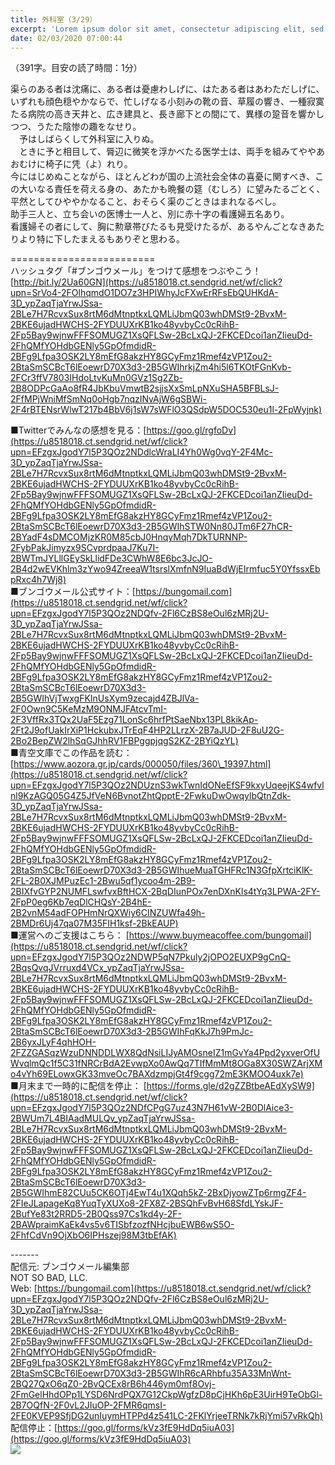 ```yaml
---
title: 外科室（3/29）
excerpt: 'Lorem ipsum dolor sit amet, consectetur adipiscing elit, sed do eiusmod tempor incididunt ut labore et dolore magna aliqua. Praesent elementum facilisis leo vel fringilla est ullamcorper eget. At imperdiet dui accumsan sit amet nulla facilisi morbi tempus.'
date: 02/03/2020 07:00:44
---
```


（391字。目安の読了時間：1分）  
  
渠らのある者は沈痛に、ある者は憂慮わしげに、はたある者はあわただしげに、いずれも顔色穏やかならで、忙しげなる小刻みの靴の音、草履の響き、一種寂寞たる病院の高き天井と、広き建具と、長き廊下との間にて、異様の跫音を響かしつつ、うたた陰惨の趣をなせり。  
　予はしばらくして外科室に入りぬ。  
　ときに予と相目して、脣辺に微笑を浮かべたる医学士は、両手を組みてややあおむけに椅子に凭（よ）れり。  
今にはじめぬことながら、ほとんどわが国の上流社会全体の喜憂に関すべき、この大いなる責任を荷える身の、あたかも晩餐の筵（むしろ）に望みたるごとく、平然としてひややかなること、おそらく渠のごときはまれなるべし。  
助手三人と、立ち会いの医博士一人と、別に赤十字の看護婦五名あり。  
看護婦その者にして、胸に勲章帯びたるも見受けたるが、あるやんごとなきあたりより特に下したまえるもありぞと思わる。  
  
\=========================  
ハッシュタグ「#ブンゴウメール」をつけて感想をつぶやこう！　  
[http://bit.ly/2Ua60GN](https://u8518018.ct.sendgrid.net/wf/click?upn=SrVo4-2FOlhqmdO1DO7z3HPIWhyJcFXwErRFsEbQUHKdA-3D_ypZaqTjaYrwJSsa-2BLe7H7RcvxSux8rtM6dMtnptkxLQMLiJbmQ03whDMSt9-2BvxM-2BKE6ujadHWCHS-2FYDUUXrKB1ko48yvbyCc0cRihB-2Fp5Bay9wjnwFFFSOMUGZ1XsQFLSw-2BcLxQJ-2FKCEDcoi1anZIieuDd-2FhQMfYOHdbGENly5GpOfmdidR-2BFg9Lfpa3OSK2LY8mEfG8akzHY8GCyFmz1Rmef4zVP1Zou2-2BtaSmSCBcT6lEoewrD70X3d3-2B5GWIhrkjZm4hi5l6TKOtFGnKvb-2FCr3ffV7803IHdoLtvKuMn0GVz1Sg2Zb-2B8ODPcGaAo8fR4JbKbuVmwtB2sjjsXxSmLpNXuSHA5BFBLsJ-2FfMPjWniMfSmNq0oHgb7nqzINvAjW6gSBWi-2F4rBTENsrWlwT217b4BbV6j1sW7sWFlO3QSdpW5DOC530eu1l-2FpWyjnk)  
  
■Twitterでみんなの感想を見る：[https://goo.gl/rgfoDv](https://u8518018.ct.sendgrid.net/wf/click?upn=EFzgxJgodY7l5P3QOz2NDdlcWraLI4Yh0Wg0vqY-2F4Mc-3D_ypZaqTjaYrwJSsa-2BLe7H7RcvxSux8rtM6dMtnptkxLQMLiJbmQ03whDMSt9-2BvxM-2BKE6ujadHWCHS-2FYDUUXrKB1ko48yvbyCc0cRihB-2Fp5Bay9wjnwFFFSOMUGZ1XsQFLSw-2BcLxQJ-2FKCEDcoi1anZIieuDd-2FhQMfYOHdbGENly5GpOfmdidR-2BFg9Lfpa3OSK2LY8mEfG8akzHY8GCyFmz1Rmef4zVP1Zou2-2BtaSmSCBcT6lEoewrD70X3d3-2B5GWIhSTW0Nn80JTm6F27hCR-2BYadF4sDMCOMjzKR0M85cbJ0HnqyMqh7DkTURNNP-2FybPakJimyzx9SCvprdpaaJ7Ku7I-2BWTmJYLllGEySkLlidFDe3CWhW8E6bc3JcJO-2B4d2wEVKhlm3zYwo94ZreeaW1tsrslXmfnN9IuaBdWjEIrmfuc5Y0YfssxEbpRxc4h7Wj8)  
■ブンゴウメール公式サイト：[https://bungomail.com](https://u8518018.ct.sendgrid.net/wf/click?upn=EFzgxJgodY7l5P3QOz2NDQfv-2Fl6CzBS8eOul6zMRj2U-3D_ypZaqTjaYrwJSsa-2BLe7H7RcvxSux8rtM6dMtnptkxLQMLiJbmQ03whDMSt9-2BvxM-2BKE6ujadHWCHS-2FYDUUXrKB1ko48yvbyCc0cRihB-2Fp5Bay9wjnwFFFSOMUGZ1XsQFLSw-2BcLxQJ-2FKCEDcoi1anZIieuDd-2FhQMfYOHdbGENly5GpOfmdidR-2BFg9Lfpa3OSK2LY8mEfG8akzHY8GCyFmz1Rmef4zVP1Zou2-2BtaSmSCBcT6lEoewrD70X3d3-2B5GWIhVjTwxgFKInUsXym9zecajd4ZBJlVa-2F0Own9C5KeMzM9ONMJFAtcvTmI-2F3VffRx3TQx2UaF5Ezg71LonSc6hrfPtSaeNbx13PL8kikAp-2Ft2J9ofUakIrXiP1HckubxJTrEqF4HP2LLrzX-2B7aJUD-2F8uU2G-2Bo2BepZW2lhSqGJhhRV1FBPggpjqgS2KZ-2BYiQzYL)  
■青空文庫でこの作品を読む：[https://www.aozora.gr.jp/cards/000050/files/360\_19397.html](https://u8518018.ct.sendgrid.net/wf/click?upn=EFzgxJgodY7l5P3QOz2NDUznS3wkTwnIdONeEfSF9kxyUqeejKS4wfvlnl9KzAGQ05G4Z5JfVeN6BvnotZhtQpptE-2FwkuDwOwqylbQtnZdk-3D_ypZaqTjaYrwJSsa-2BLe7H7RcvxSux8rtM6dMtnptkxLQMLiJbmQ03whDMSt9-2BvxM-2BKE6ujadHWCHS-2FYDUUXrKB1ko48yvbyCc0cRihB-2Fp5Bay9wjnwFFFSOMUGZ1XsQFLSw-2BcLxQJ-2FKCEDcoi1anZIieuDd-2FhQMfYOHdbGENly5GpOfmdidR-2BFg9Lfpa3OSK2LY8mEfG8akzHY8GCyFmz1Rmef4zVP1Zou2-2BtaSmSCBcT6lEoewrD70X3d3-2B5GWIhueMuaTGHFRc1N3GfpXrtciKlK-2FL-2B0XJMPuzEc1-2Bwu5qf1ycoo4m-2B9-2BIXfvGYP2NUMFLswfvxBftHCX-2BqDIunPOx7enDXnKls4tYq3LPWA-2FY-2FpP0eg6Kb7eqDlCHQsY-2B4hE-2B2vnM54adFOPHmNrQXWiy6CINZUWfa49h-2BMDr6Uj47qa07M35FIH1ksf-2BkEAUP)  
■運営へのご支援はこちら： [https://www.buymeacoffee.com/bungomail](https://u8518018.ct.sendgrid.net/wf/click?upn=EFzgxJgodY7l5P3QOz2NDWP5qN7Pkuly2jOPO2EUXP9gCnQ-2BqsQvqJVrruxd4VCx_ypZaqTjaYrwJSsa-2BLe7H7RcvxSux8rtM6dMtnptkxLQMLiJbmQ03whDMSt9-2BvxM-2BKE6ujadHWCHS-2FYDUUXrKB1ko48yvbyCc0cRihB-2Fp5Bay9wjnwFFFSOMUGZ1XsQFLSw-2BcLxQJ-2FKCEDcoi1anZIieuDd-2FhQMfYOHdbGENly5GpOfmdidR-2BFg9Lfpa3OSK2LY8mEfG8akzHY8GCyFmz1Rmef4zVP1Zou2-2BtaSmSCBcT6lEoewrD70X3d3-2B5GWIhFqKkJ7h9PmJc-2B6yxJLyF4qhHOH-2FZZGASqzWzuDNNDDLWX8QdNsiLIJyAMOsneIZ1mGvYa4Ppd2yxverOfUWvqlmQc1f5C31fNRCrBdA2EvwpXo0AwQq7TIfMmMt8OGa8X30SWZArjXMo4vYh69ELowxGK33mveOc7BAXdzmpjGt4f9cgg72mE3KMOO4uxk7e)  
■月末まで一時的に配信を停止： [https://forms.gle/d2gZZBtbeAEdXySW9](https://u8518018.ct.sendgrid.net/wf/click?upn=EFzgxJgodY7l5P3QOz2NDfCPgG7uz43N7H61vW-2B0DlAice3-2BWUm7L4BIAadMULQv_ypZaqTjaYrwJSsa-2BLe7H7RcvxSux8rtM6dMtnptkxLQMLiJbmQ03whDMSt9-2BvxM-2BKE6ujadHWCHS-2FYDUUXrKB1ko48yvbyCc0cRihB-2Fp5Bay9wjnwFFFSOMUGZ1XsQFLSw-2BcLxQJ-2FKCEDcoi1anZIieuDd-2FhQMfYOHdbGENly5GpOfmdidR-2BFg9Lfpa3OSK2LY8mEfG8akzHY8GCyFmz1Rmef4zVP1Zou2-2BtaSmSCBcT6lEoewrD70X3d3-2B5GWIhmE82CUu5CK6OTj4EwT4u1XQqh5kZ-2BxDjyowZTp6rmgZF4-2FIeJLapageKq8YuqTyXUXo8-2FX8Z-2BSQhFvBvH68SfdLYskJF-2BufYe83t2RRD5-2B0Qss97Cs1kd4y-2F-2BAWpraimKaEk4vs5v6TISbfzozfNHcjbuEWB6wS5O-2FhfCdVn9OjXbO6IPHszej98M3tbEfAK)  
  
\-------  
配信元: ブンゴウメール編集部  
NOT SO BAD, LLC.  
Web: [https://bungomail.com](https://u8518018.ct.sendgrid.net/wf/click?upn=EFzgxJgodY7l5P3QOz2NDQfv-2Fl6CzBS8eOul6zMRj2U-3D_ypZaqTjaYrwJSsa-2BLe7H7RcvxSux8rtM6dMtnptkxLQMLiJbmQ03whDMSt9-2BvxM-2BKE6ujadHWCHS-2FYDUUXrKB1ko48yvbyCc0cRihB-2Fp5Bay9wjnwFFFSOMUGZ1XsQFLSw-2BcLxQJ-2FKCEDcoi1anZIieuDd-2FhQMfYOHdbGENly5GpOfmdidR-2BFg9Lfpa3OSK2LY8mEfG8akzHY8GCyFmz1Rmef4zVP1Zou2-2BtaSmSCBcT6lEoewrD70X3d3-2B5GWIhR6cARhbfu35A33MnWnt-2BQ27QxO6qZ0-2BvQCEx8rB6h446ym0mf8Ovj-2FmGelHhdOPp1LYSD6NrdPQX7G12CkpWgfzD8pCjHKh6pE3UirH9TeObGl-2B7OQfN-2F0vL2JIuOP-2FMR6qmsI-2FE0KVEP9SfjDG2unIuymHTPPd4z541LC-2FKlYrjeeTRNk7kRjYmi57vRkQh)  
配信停止：[https://goo.gl/forms/kVz3fE9HdDq5iuA03](https://goo.gl/forms/kVz3fE9HdDq5iuA03)  
![](https://u8518018.ct.sendgrid.net/wf/open?upn=ypZaqTjaYrwJSsa-2BLe7H7RcvxSux8rtM6dMtnptkxLQMLiJbmQ03whDMSt9-2BvxM-2BKE6ujadHWCHS-2FYDUUXrKB1ko48yvbyCc0cRihB-2Fp5Bay9wjnwFFFSOMUGZ1XsQFLSw-2BcLxQJ-2FKCEDcoi1anZIieuDd-2FhQMfYOHdbGENly5GpOfmdidR-2BFg9Lfpa3OSK2LY8mEfG8akzHY8GCyFmz1Rmef4zVP1Zou2-2BtaSmSCBcT6lEoewrD70X3d3-2B5GWIhtPKCVaRUAPRE859jnwRlf1ZfVU8iUa08MOeWVB97KDYqz59uYgumPASQUbuHa8XkqtTZ3cZTXXte8z4JDbg1kQPZq7s6rBAdOUhhgrs0QvrsaUELY01a0HurSKmjH0cOWAdIMcPy0YmfgLGaVKgbvbOH2KIToomQQyRctfH7aPxZsxryb3B7OvKJamAgy6SDC74Xr0tYCM8IVMBswsuvCg-3D-3D)